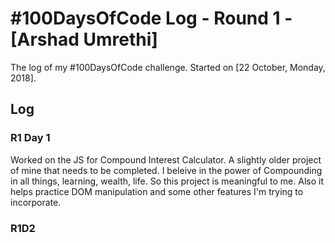 # #100DaysOfCode Log - Round 1 - [Arshad Umrethi]

The log of my #100DaysOfCode challenge. Started on [22 October, Monday, 2018].

## Log

### R1 Day 1 
Worked on the JS for Compound Interest Calculator. A slightly older project of mine that needs to be completed.
I beleive in the power of Compounding in all things, learning, wealth, life. So this project is meaningful to me.
Also it helps practice DOM manipulation and some other features I'm trying to incorporate.

### R1D2
